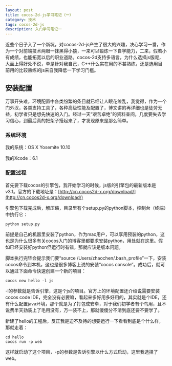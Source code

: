 ```yaml
---
layout: post
title: cocos-2d-js学习笔记（一）
category: 技术
tags: cocos-2d-js
description: 入门学习笔记一
---
```

近些个日子入了一个新坑，对cocos-2d-js产生了很大的兴趣，决心学习一番，作为一个对前端技术两眼一抹黑得小猿，一来可以锻炼一下自学能力，二来，假若小有成绩，也能拓宽以后的职业道路。cocos-2d支持多语言，为什么选择js版呢，大面上得好处不说，单是针对我自己，C++什么实在用的不甚熟练，还是选用目前用的比较熟练的js来自我降低一下学习门槛。

## 安装配置

万事开头难，环境配置中各类纷繁的条目就已经让人眼花缭乱，我觉得，作为一个门外汉，各类支持工具了，各种高级性能及配置了，博文讲的再详细也是徒劳无益，初学者只是想先快速的入门。经过一天“艰苦卓绝”的资料查阅，几度要失去学习信心，到最后真的把架子搭起来了，才发现原来是那么简单。

### 系统环境

我的系统：OS X Yosemite 10.10

我的Xcode：6.1

### 配置过程

首先要下载cocos的引擎包，我开始学习的时候，js版的引擎包的最新版本是v3.1。官方的下载地址是：[http://cn.cocos2d-x.org/download/](http://cn.cocos2d-x.org/download/)

引擎包下载完成后，解压缩，目录里有个setup.py的python脚本，控制台（终端）中执行它：
    
    python setup.py

前提是自己的机器里安装了python，作为mac用户，可以享用预装的python，这也是为什么很多有关cocos入门的博客里都要求安装python，用处就在这里。假如已经安装好python但运行时有错，那就应该是版本问题。

脚本执行完毕会提示我们要“source /Users/zhaochen/.bash_profile”一下，安装cocos命令到本机，这也是很多博客上说的安装“cocos console”。成功后，就可以通过下面命令快速创建一个新的项目：

    cocos new hello -l js

-l的参数就是告诉引擎，这是个js的项目。官方上的环境配置还介绍说需要安装cocos code IDE，完全没有必要嘛，看起来多好用多好用的，其实就是个IDE，还有什么配置java环境，那个就是为了打包成安卓，对于我们初学者有个鸟用，且不说费半天劲装上了毛用没有，万一装不上，那就傻傻分不清到底还要不要学了。

新建了hello的工程后，反正我是迫不及待的想要运行一下看看到底是个什么样，那就走着：

    cd hello
    cocos run -p web

这样就启动了这个项目，-p的参数是告诉引擎以什么方式启动，这里我选择了web。

